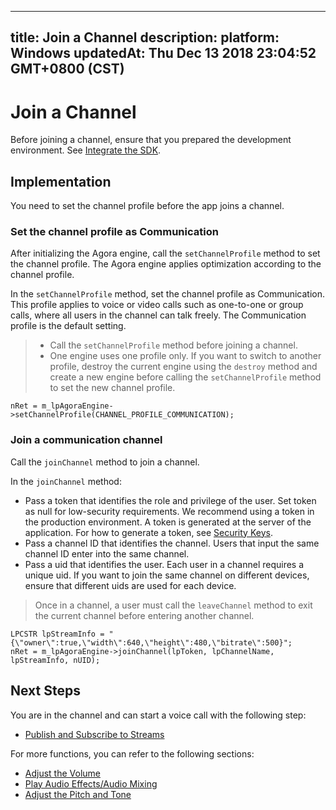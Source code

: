 
---
title: Join a Channel
description: 
platform: Windows
updatedAt: Thu Dec 13 2018 23:04:52 GMT+0800 (CST)
---
# Join a Channel
Before joining a channel, ensure that you prepared the development environment. See [Integrate the SDK](../../en/Voice/windows_video.md).

## Implementation
You need to set the channel profile before the app joins a channel.

### Set the channel profile as Communication
After initializing the Agora engine, call the `setChannelProfile` method to set the channel profile. The Agora engine applies optimization according to the channel profile.

In the `setChannelProfile` method, set the channel profile as Communication. This profile applies to voice or video calls such as one-to-one or group calls, where all users in the channel can talk freely. The Communication profile is the default setting.

> -   Call the `setChannelProfile` method before joining a channel.
> -   One engine uses one profile only. If you want to switch to another profile, destroy the current engine using the `destroy` method and create a new engine before calling the `setChannelProfile` method to set the new channel profile.

```
nRet = m_lpAgoraEngine->setChannelProfile(CHANNEL_PROFILE_COMMUNICATION);
```

### Join a communication channel
Call the <code>joinChannel</code> method to join a channel. 

In the <code>joinChannel</code> method:

-   Pass a token that identifies the role and privilege of the user. Set token as null for low-security requirements. We recommend using a token in the production environment. A token is generated at the server of the application. For how to generate a token, see [Security Keys](../../en/Voice/token.md).
-   Pass a channel ID that identifies the channel. Users that input the same channel ID enter into the same channel.
-   Pass a uid that identifies the user. Each user in a channel requires a unique uid. If you want to join the same channel on different devices, ensure that different uids are used for each device.


> Once in a channel, a user must call the <code>leaveChannel</code> method to exit the current channel before entering another channel.

```
LPCSTR lpStreamInfo = "{\"owner\":true,\"width\":640,\"height\":480,\"bitrate\":500}";
nRet = m_lpAgoraEngine->joinChannel(lpToken, lpChannelName, lpStreamInfo, nUID);
```

## Next Steps
You are in the channel and can start a voice call with the following step:

- [Publish and Subscribe to Streams](../../en/Voice/publish_windows_audio.md)

For more functions, you can refer to the following sections:

- [Adjust the Volume](../../en/Voice/volume_windows.md)
- [Play Audio Effects/Audio Mixing](../../en/Voice/effect_mixing_windows.md)
- [Adjust the Pitch and Tone](../../en/Voice/voice_effect_windows.md)
